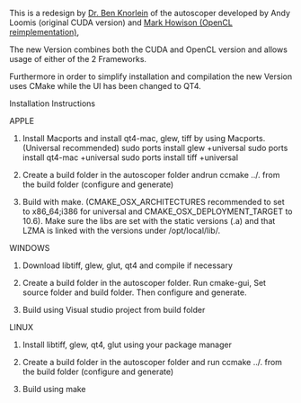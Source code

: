 This is a redesign by [Dr. Ben Knorlein](https://www.ccv.brown.edu/about/staff) of the autoscoper developed by Andy Loomis (original CUDA version) and [Mark Howison (OpenCL reimplementation)](https://bitbucket.org/mhowison/xromm-autoscoper),

The new Version combines both the CUDA and OpenCL version and allows usage of either of the 2 Frameworks. 

Furthermore in order to simplify installation and compilation the new Version uses CMake while the UI has been changed to QT4.

Installation Instructions

APPLE

1. Install Macports and install qt4-mac, glew, tiff by using Macports. (Universal recommended)
sudo ports install glew +universal
sudo ports install qt4-mac +universal
sudo ports install tiff +universal

2. Create a build folder in the autoscoper folder andrun ccmake ../. from the build folder (configure and generate) 

3. Build with make. (CMAKE_OSX_ARCHITECTURES recommended to set to x86_64;i386 for universal and CMAKE_OSX_DEPLOYMENT_TARGET to 10.6). Make sure the libs are set with the static versions (.a) and that LZMA is linked with the versions under /opt/local/lib/.

WINDOWS

1. Download libtiff, glew, glut, qt4 and compile if necessary

2. Create a build folder in the autoscoper folder. Run cmake-gui, Set source folder and build folder. Then configure and generate.

3. Build using Visual studio project from build folder


LINUX 


1. Install libtiff, glew, qt4, glut using your package manager

2. Create a build folder in the autoscoper folder and run ccmake ../. from the build folder (configure and generate) 

3. Build using make
